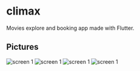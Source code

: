 # climax

Movies explore and booking app made with Flutter.

## Pictures
   ![screen 1](https://raw.githubusercontent.com/jeydi243/climax/master/screenshots/screen1.jpg)
   ![screen 1](https://raw.githubusercontent.com/jeydi243/climax/master/screenshots/screen2.jpg)
   ![screen 1](https://raw.githubusercontent.com/jeydi243/climax/master/screenshots/screen3.jpg)
   ![screen 1](https://raw.githubusercontent.com/jeydi243/climax/master/screenshots/screen4.jpg)
